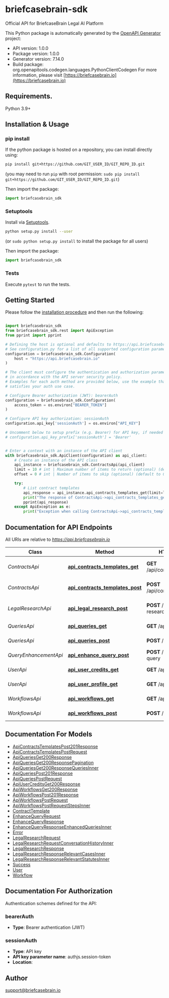 # briefcasebrain-sdk
Official API for BriefcaseBrain Legal AI Platform

This Python package is automatically generated by the [OpenAPI Generator](https://openapi-generator.tech) project:

- API version: 1.0.0
- Package version: 1.0.0
- Generator version: 7.14.0
- Build package: org.openapitools.codegen.languages.PythonClientCodegen
For more information, please visit [https://briefcasebrain.io](https://briefcasebrain.io)

## Requirements.

Python 3.9+

## Installation & Usage
### pip install

If the python package is hosted on a repository, you can install directly using:

```sh
pip install git+https://github.com/GIT_USER_ID/GIT_REPO_ID.git
```
(you may need to run `pip` with root permission: `sudo pip install git+https://github.com/GIT_USER_ID/GIT_REPO_ID.git`)

Then import the package:
```python
import briefcasebrain_sdk
```

### Setuptools

Install via [Setuptools](http://pypi.python.org/pypi/setuptools).

```sh
python setup.py install --user
```
(or `sudo python setup.py install` to install the package for all users)

Then import the package:
```python
import briefcasebrain_sdk
```

### Tests

Execute `pytest` to run the tests.

## Getting Started

Please follow the [installation procedure](#installation--usage) and then run the following:

```python

import briefcasebrain_sdk
from briefcasebrain_sdk.rest import ApiException
from pprint import pprint

# Defining the host is optional and defaults to https://api.briefcasebrain.io
# See configuration.py for a list of all supported configuration parameters.
configuration = briefcasebrain_sdk.Configuration(
    host = "https://api.briefcasebrain.io"
)

# The client must configure the authentication and authorization parameters
# in accordance with the API server security policy.
# Examples for each auth method are provided below, use the example that
# satisfies your auth use case.

# Configure Bearer authorization (JWT): bearerAuth
configuration = briefcasebrain_sdk.Configuration(
    access_token = os.environ["BEARER_TOKEN"]
)

# Configure API key authorization: sessionAuth
configuration.api_key['sessionAuth'] = os.environ["API_KEY"]

# Uncomment below to setup prefix (e.g. Bearer) for API key, if needed
# configuration.api_key_prefix['sessionAuth'] = 'Bearer'


# Enter a context with an instance of the API client
with briefcasebrain_sdk.ApiClient(configuration) as api_client:
    # Create an instance of the API class
    api_instance = briefcasebrain_sdk.ContractsApi(api_client)
    limit = 10 # int | Maximum number of items to return (optional) (default to 10)
    offset = 0 # int | Number of items to skip (optional) (default to 0)

    try:
        # List contract templates
        api_response = api_instance.api_contracts_templates_get(limit=limit, offset=offset)
        print("The response of ContractsApi->api_contracts_templates_get:\n")
        pprint(api_response)
    except ApiException as e:
        print("Exception when calling ContractsApi->api_contracts_templates_get: %s\n" % e)

```

## Documentation for API Endpoints

All URIs are relative to *https://api.briefcasebrain.io*

Class | Method | HTTP request | Description
------------ | ------------- | ------------- | -------------
*ContractsApi* | [**api_contracts_templates_get**](docs/ContractsApi.md#api_contracts_templates_get) | **GET** /api/contracts/templates | List contract templates
*ContractsApi* | [**api_contracts_templates_post**](docs/ContractsApi.md#api_contracts_templates_post) | **POST** /api/contracts/templates | Create contract template
*LegalResearchApi* | [**api_legal_research_post**](docs/LegalResearchApi.md#api_legal_research_post) | **POST** /api/legal-research | Perform legal research
*QueriesApi* | [**api_queries_get**](docs/QueriesApi.md#api_queries_get) | **GET** /api/queries | Get saved queries
*QueriesApi* | [**api_queries_post**](docs/QueriesApi.md#api_queries_post) | **POST** /api/queries | Save a query
*QueryEnhancementApi* | [**api_enhance_query_post**](docs/QueryEnhancementApi.md#api_enhance_query_post) | **POST** /api/enhance-query | Enhance a legal query
*UserApi* | [**api_user_credits_get**](docs/UserApi.md#api_user_credits_get) | **GET** /api/user/credits | Get user credits
*UserApi* | [**api_user_profile_get**](docs/UserApi.md#api_user_profile_get) | **GET** /api/user/profile | Get user profile
*WorkflowsApi* | [**api_workflows_get**](docs/WorkflowsApi.md#api_workflows_get) | **GET** /api/workflows | List workflows
*WorkflowsApi* | [**api_workflows_post**](docs/WorkflowsApi.md#api_workflows_post) | **POST** /api/workflows | Create workflow


## Documentation For Models

 - [ApiContractsTemplatesPost201Response](docs/ApiContractsTemplatesPost201Response.md)
 - [ApiContractsTemplatesPostRequest](docs/ApiContractsTemplatesPostRequest.md)
 - [ApiQueriesGet200Response](docs/ApiQueriesGet200Response.md)
 - [ApiQueriesGet200ResponsePagination](docs/ApiQueriesGet200ResponsePagination.md)
 - [ApiQueriesGet200ResponseQueriesInner](docs/ApiQueriesGet200ResponseQueriesInner.md)
 - [ApiQueriesPost201Response](docs/ApiQueriesPost201Response.md)
 - [ApiQueriesPostRequest](docs/ApiQueriesPostRequest.md)
 - [ApiUserCreditsGet200Response](docs/ApiUserCreditsGet200Response.md)
 - [ApiWorkflowsGet200Response](docs/ApiWorkflowsGet200Response.md)
 - [ApiWorkflowsPost201Response](docs/ApiWorkflowsPost201Response.md)
 - [ApiWorkflowsPostRequest](docs/ApiWorkflowsPostRequest.md)
 - [ApiWorkflowsPostRequestStepsInner](docs/ApiWorkflowsPostRequestStepsInner.md)
 - [ContractTemplate](docs/ContractTemplate.md)
 - [EnhanceQueryRequest](docs/EnhanceQueryRequest.md)
 - [EnhanceQueryResponse](docs/EnhanceQueryResponse.md)
 - [EnhanceQueryResponseEnhancedQueriesInner](docs/EnhanceQueryResponseEnhancedQueriesInner.md)
 - [Error](docs/Error.md)
 - [LegalResearchRequest](docs/LegalResearchRequest.md)
 - [LegalResearchRequestConversationHistoryInner](docs/LegalResearchRequestConversationHistoryInner.md)
 - [LegalResearchResponse](docs/LegalResearchResponse.md)
 - [LegalResearchResponseRelevantCasesInner](docs/LegalResearchResponseRelevantCasesInner.md)
 - [LegalResearchResponseRelevantStatutesInner](docs/LegalResearchResponseRelevantStatutesInner.md)
 - [Success](docs/Success.md)
 - [User](docs/User.md)
 - [Workflow](docs/Workflow.md)


<a id="documentation-for-authorization"></a>
## Documentation For Authorization


Authentication schemes defined for the API:
<a id="bearerAuth"></a>
### bearerAuth

- **Type**: Bearer authentication (JWT)

<a id="sessionAuth"></a>
### sessionAuth

- **Type**: API key
- **API key parameter name**: authjs.session-token
- **Location**: 


## Author

support@briefcasebrain.io


